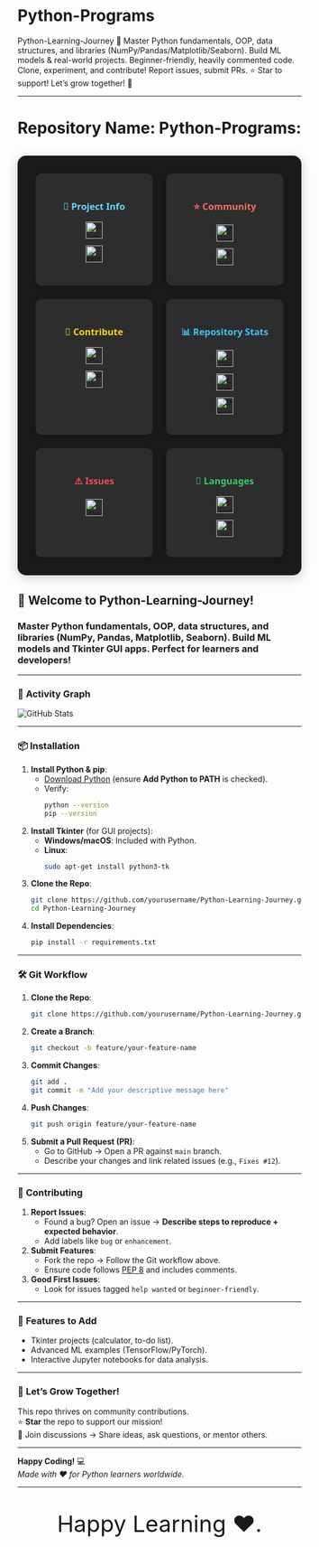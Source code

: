 # Python-Programs
Python-Learning-Journey 🚀 Master Python fundamentals, OOP, data structures, and libraries (NumPy/Pandas/Matplotlib/Seaborn). Build ML models &amp; real-world projects. Beginner-friendly, heavily commented code. Clone, experiment, and contribute! Report issues, submit PRs. ⭐ Star to support! Let’s grow together! 🌱

---

# **Repository Name: Python-Programs:** 
<!-- Badges Dashboard -->
<div align="center" style="
  display: grid;
  grid-template-columns: repeat(auto-fit, minmax(200px, 1fr));
  gap: 1.5rem;
  padding: 2rem;
  background: #1a1a1a;
  border-radius: 15px;
  box-shadow: 0 4px 20px rgba(0,0,0,0.2);
  margin: 2rem 0;
">

  <!-- Project Information -->
  <div style="
    background: #2d2d2d;
    padding: 1.5rem;
    border-radius: 10px;
    transition: transform 0.3s cubic-bezier(0.18, 0.89, 0.32, 1.28);
    box-shadow: 0 4px 10px rgba(0,0,0,0.1);
  ">
    <h3 style="
      color: #61dafb;
      margin-bottom: 1rem;
      font-family: 'Segoe UI', Tahoma, Geneva, Verdana, sans-serif;
      font-weight: 600;
    ">🚀 Project Info</h3>
    <a href="https://www.python.org/" style="display: block; margin: 0.75rem 0;">
      <img src="https://img.shields.io/badge/Python-3.8+-blue?logo=python" alt="Python 3.8+" style="height: 30px; transition: transform 0.2s;">
    </a>
    <a href="LICENSE" style="display: block; margin: 0.75rem 0;">
      <img src="https://img.shields.io/badge/License-MIT-green" alt="MIT License" style="height: 30px; transition: transform 0.2s;">
    </a>
  </div>

  <!-- Community Metrics -->
  <div style="
    background: #2d2d2d;
    padding: 1.5rem;
    border-radius: 10px;
    transition: transform 0.3s cubic-bezier(0.18, 0.89, 0.32, 1.28);
    box-shadow: 0 4px 10px rgba(0,0,0,0.1);
  ">
    <h3 style="
      color: #ff6b6b;
      margin-bottom: 1rem;
      font-family: 'Segoe UI', Tahoma, Geneva, Verdana, sans-serif;
      font-weight: 600;
    ">⭐ Community</h3>
    <a href="https://github.com/iamAntimPal/Python-Programs/stargazers" style="display: block; margin: 0.75rem 0;">
      <img src="https://img.shields.io/github/stars/iamAntimPal/Python-Programs?style=social" alt="Stars" style="height: 30px; transition: transform 0.2s;">
    </a>
    <a href="https://github.com/iamAntimPal/Python-Programs/network/members" style="display: block; margin: 0.75rem 0;">
      <img src="https://img.shields.io/github/forks/iamAntimPal/Python-Programs?style=social" alt="Forks" style="height: 30px; transition: transform 0.2s;">
    </a>
  </div>

  <!-- Contribution Section -->
  <div style="
    background: #2d2d2d;
    padding: 1.5rem;
    border-radius: 10px;
    transition: transform 0.3s cubic-bezier(0.18, 0.89, 0.32, 1.28);
    box-shadow: 0 4px 10px rgba(0,0,0,0.1);
  ">
    <h3 style="
      color: #ffd700;
      margin-bottom: 1rem;
      font-family: 'Segoe UI', Tahoma, Geneva, Verdana, sans-serif;
      font-weight: 600;
    ">🤝 Contribute</h3>
    <a href="CONTRIBUTING.md" style="display: block; margin: 0.75rem 0;">
      <img src="https://img.shields.io/badge/Contributors-Welcome-yellow" alt="Contributors" style="height: 30px; transition: transform 0.2s;">
    </a>
    <a href="https://github.com/iamAntimPal/Python-Programs/pulls" style="display: block; margin: 0.75rem 0;">
      <img src="https://img.shields.io/github/issues-pr/iamAntimPal/Python-Programs?color=blueviolet" alt="PRs" style="height: 30px; transition: transform 0.2s;">
    </a>
  </div>

  <!-- Repository Statistics -->
  <div style="
    background: #2d2d2d;
    padding: 1.5rem;
    border-radius: 10px;
    transition: transform 0.3s cubic-bezier(0.18, 0.89, 0.32, 1.28);
    box-shadow: 0 4px 10px rgba(0,0,0,0.1);
  ">
    <h3 style="
      color: #42c2ff;
      margin-bottom: 1rem;
      font-family: 'Segoe UI', Tahoma, Geneva, Verdana, sans-serif;
      font-weight: 600;
    ">📊 Repository Stats</h3>
    <a href="https://github.com/iamAntimPal/Python-Programs/graphs/contributors" style="display: block; margin: 0.75rem 0;">
      <img src="https://img.shields.io/github/contributors/iamAntimPal/Python-Programs" alt="Contributors" style="height: 30px; transition: transform 0.2s;">
    </a>
    <a href="https://github.com/iamAntimPal/Python-Programs/commits/main" style="display: block; margin: 0.75rem 0;">
      <img src="https://img.shields.io/github/last-commit/iamAntimPal/Python-Programs?color=orange" alt="Last Commit" style="height: 30px; transition: transform 0.2s;">
    </a>
    <a href="https://github.com/iamAntimPal/Python-Programs" style="display: block; margin: 0.75rem 0;">
      <img src="https://img.shields.io/github/repo-size/iamAntimPal/Python-Programs?color=yellow" alt="Repo Size" style="height: 30px; transition: transform 0.2s;">
    </a>
  </div>

  <!-- Issue Tracking -->
  <div style="
    background: #2d2d2d;
    padding: 1.5rem;
    border-radius: 10px;
    transition: transform 0.3s cubic-bezier(0.18, 0.89, 0.32, 1.28);
    box-shadow: 0 4px 10px rgba(0,0,0,0.1);
  ">
    <h3 style="
      color: #ff4757;
      margin-bottom: 1rem;
      font-family: 'Segoe UI', Tahoma, Geneva, Verdana, sans-serif;
      font-weight: 600;
    ">⚠️ Issues</h3>
    <a href="https://github.com/iamAntimPal/Python-Programs/issues" style="display: block; margin: 0.75rem 0;">
      <img src="https://img.shields.io/github/issues/iamAntimPal/Python-Programs?color=red" alt="Open Issues" style="height: 30px; transition: transform 0.2s;">
    </a>
  </div>

  <!-- Language Stats -->
  <div style="
    background: #2d2d2d;
    padding: 1.5rem;
    border-radius: 10px;
    transition: transform 0.3s cubic-bezier(0.18, 0.89, 0.32, 1.28);
    box-shadow: 0 4px 10px rgba(0,0,0,0.1);
  ">
    <h3 style="
      color: #36d16b;
      margin-bottom: 1rem;
      font-family: 'Segoe UI', Tahoma, Geneva, Verdana, sans-serif;
      font-weight: 600;
    ">🐍 Languages</h3>
    <a href="https://github.com/iamAntimPal/Python-Programs" style="display: block; margin: 0.75rem 0;">
      <img src="https://img.shields.io/github/languages/count/iamAntimPal/Python-Programs" alt="Language Count" style="height: 30px; transition: transform 0.2s;">
    </a>
    <a href="https://github.com/iamAntimPal/Python-Programs" style="display: block; margin: 0.75rem 0;">
      <img src="https://img.shields.io/github/languages/top/iamAntimPal/Python-Programs?color=blue" alt="Top Language" style="height: 30px; transition: transform 0.2s;">
    </a>
  </div>

</div>

## 🚀 **Welcome to Python-Learning-Journey!**

### Master **Python fundamentals**, **OOP**, **data structures**, and **libraries** (NumPy, Pandas, Matplotlib, Seaborn). Build **ML models** and **Tkinter GUI apps**. Perfect for learners and developers!  
---
### 🚀 **Activity Graph**  
![GitHub Stats](https://github-readme-stats.vercel.app/api?username=iamAntimPal&repo=Python-Programs&show_icons=true&theme=radical)  

---

### 📦 **Installation**  
1. **Install Python & pip**:  
   - [Download Python](https://www.python.org/downloads/) (ensure **Add Python to PATH** is checked).  
   - Verify:  
     ```bash  
     python --version  
     pip --version  
     ```  
2. **Install Tkinter** (for GUI projects):  
   - **Windows/macOS**: Included with Python.  
   - **Linux**:  
     ```bash  
     sudo apt-get install python3-tk  
     ```  
3. **Clone the Repo**:  
   ```bash  
   git clone https://github.com/yourusername/Python-Learning-Journey.git  
   cd Python-Learning-Journey  
   ```  
4. **Install Dependencies**:  
   ```bash  
   pip install -r requirements.txt  
   ```  

---

### 🛠️ **Git Workflow**  
1. **Clone the Repo**:  
   ```bash  
   git clone https://github.com/yourusername/Python-Learning-Journey.git  
   ```  
2. **Create a Branch**:  
   ```bash  
   git checkout -b feature/your-feature-name  
   ```  
3. **Commit Changes**:  
   ```bash  
   git add .  
   git commit -m "Add your descriptive message here"  
   ```  
4. **Push Changes**:  
   ```bash  
   git push origin feature/your-feature-name  
   ```  
5. **Submit a Pull Request (PR)**:  
   - Go to GitHub → Open a PR against `main` branch.  
   - Describe your changes and link related issues (e.g., `Fixes #12`).  

---

### 🤝 **Contributing**  
1. **Report Issues**:  
   - Found a bug? Open an issue → **Describe steps to reproduce + expected behavior**.  
   - Add labels like `bug` or `enhancement`.  
2. **Submit Features**:  
   - Fork the repo → Follow the Git workflow above.  
   - Ensure code follows [PEP 8](https://pep8.org/) and includes comments.  
3. **Good First Issues**:  
   - Look for issues tagged `help wanted` or `beginner-friendly`.  

---

### 🌟 **Features to Add**  
- Tkinter projects (calculator, to-do list).  
- Advanced ML examples (TensorFlow/PyTorch).  
- Interactive Jupyter notebooks for data analysis.  

---

### 🌱 **Let’s Grow Together!**  
This repo thrives on community contributions.  
⭐ **Star** the repo to support our mission!  
💬 Join discussions → Share ideas, ask questions, or mentor others.  

---

**Happy Coding!** 💻  
*Made with ❤️ for Python learners worldwide.*  



---  
 <p align="center" style="font-size:40;" >Happy Learning ❤️.</p>



<!-- Now for watching and trying for repo -->
<!--
Here’s a **stats section** for your repo `iamAntimPal/Python-Programs` with dynamic badges and visual flair:
-->
